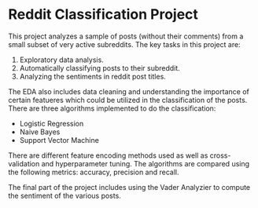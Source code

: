 # Reddit Classification Project

This project analyzes a sample of posts (without their comments) from a small subset of very active subreddits. The key tasks in this project are:

1. Exploratory data analysis.
2. Automatically classifying posts to their subreddit.
3. Analyzing the sentiments in reddit post titles.

The EDA also includes data cleaning and understanding the importance of certain featueres which could be utilized in the classification of the posts. There are three algorithms implemented to do the classification:
- Logistic Regression
- Naive Bayes
- Support Vector Machine

There are different feature encoding methods used as well as cross-validation and hyperparameter tuning. The algorithms are compared using the following metrics: accuracy, precision and recall. 

The final part of the project includes using the Vader Analyzier to compute the sentiment of the various posts.
